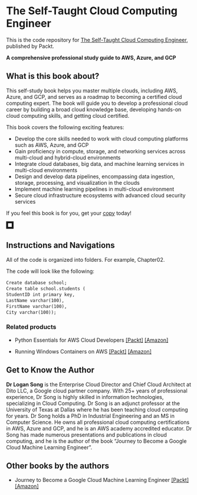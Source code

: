 # The Self-Taught Cloud Computing Engineer

<a href="https://www.packtpub.com/product/the-self-taught-cloud-engineer/9781805123705?utm_source=github&utm_medium=repository&utm_campaign=9781805123705"><img src="https://content.packt.com/B19796/cover_image_small.jpg" alt="" height="256px" align="right"></a>

This is the code repository for [The Self-Taught Cloud Computing Engineer](https://www.packtpub.com/product/the-self-taught-cloud-engineer/9781805123705?utm_source=github&utm_medium=repository&utm_campaign=9781805123705), published by Packt.

**A comprehensive professional study guide to AWS, Azure, and GCP**

## What is this book about?
This self-study book helps you master multiple clouds, including AWS, Azure, and GCP, and serves as a roadmap to becoming a certified cloud computing expert. The book will guide you to develop a professional cloud career by building a broad cloud knowledge base, developing hands-on cloud computing skills, and getting cloud certified.

This book covers the following exciting features:
* Develop the core skills needed to work with cloud computing platforms such as AWS, Azure, and GCP
* Gain proficiency in compute, storage, and networking services across multi-cloud and hybrid-cloud environments
* Integrate cloud databases, big data, and machine learning services in multi-cloud environments
* Design and develop data pipelines, encompassing data ingestion, storage, processing, and visualization in the clouds
* Implement machine learning pipelines in multi-cloud environment
* Secure cloud infrastructure ecosystems with advanced cloud security services

If you feel this book is for you, get your [copy](https://www.amazon.com/dp/180512370X) today!

<a href="https://www.packtpub.com/?utm_source=github&utm_medium=banner&utm_campaign=GitHubBanner"><img src="https://raw.githubusercontent.com/PacktPublishing/GitHub/master/GitHub.png" 
alt="https://www.packtpub.com/" border="5" /></a>

## Instructions and Navigations
All of the code is organized into folders. For example, Chapter02.

The code will look like the following:
```
Create database school;
Create table school.students (
StudentID int primary key,
LastName varchar(100),
FirstName varchar(100),
City varchar(100));
```


### Related products
* Python Essentials for AWS Cloud Developers [[Packt]](https://www.packtpub.com/product/python-essentials-for-aws-cloud-developers/9781804610060?utm_source=github&utm_medium=repository&utm_campaign=9781804610060) [[Amazon]](https://www.amazon.com/dp/1804610062)

* Running Windows Containers on AWS [[Packt]](https://www.packtpub.com/product/running-windows-containers-on-aws/9781804614136?utm_source=github&utm_medium=repository&utm_campaign=9781804614136) [[Amazon]](https://www.amazon.com/dp/1804614130)

## Get to Know the Author
**Dr Logan Song**
is the Enterprise Cloud Director and Chief Cloud Architect at Dito LLC, a Google cloud partner company. With 25+ years of professional experience, Dr Song is highly skilled in information technologies, specializing in Cloud Computing.
Dr Song is an adjunct professor at the University of Texas at Dallas where he has been teaching cloud computing for years.
Dr Song holds a PhD in Industrial Engineering and an MS in Computer Science. He owns all professional cloud computing certifications in AWS, Azure and GCP, and he is an AWS academy accredited educator. Dr Song has made numerous presentations and publications in cloud computing, and he is the author of the book “Journey to Become a Google Cloud Machine Learning Engineer”.

## Other books by the authors
* Journey to Become a Google Cloud Machine Learning Engineer [[Packt]](https://www.packtpub.com/product/journey-to-become-a-google-cloud-machine-learning-engineer/9781803233727) [[Amazon]](https://www.amazon.com/dp/1803233729) 
